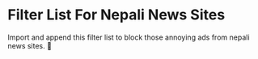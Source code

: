 # Filter List For Nepali News Sites
Import and append this filter list to block those annoying ads from nepali news sites. 
💖
